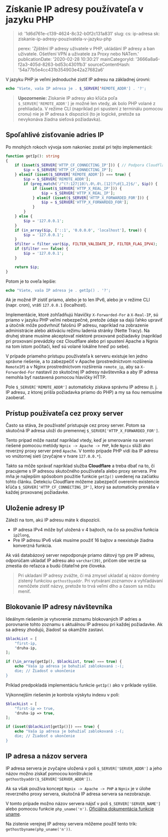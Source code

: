 Získanie IP adresy používateľa v jazyku PHP
===========================================

> id: '1d6d761e-c139-4624-8c32-b0f2c131a831'
> slug:
> 	cs: ip-adresa
> 	sk: ziskanie-ip-adresy-pouzivatela-v-jazyku-php
> 
> perex: 'Zjištění IP adresy uživatele v PHP, ukládání IP adresy a ban uživatele. Ošetření VPN a uživatele za Proxy nebo NATem.'
> publicationDate: '2020-02-28 10:30:21'
> mainCategoryId: '3666a8a6-f2a3-405d-8263-bd53c4301fb3'
> sourceContentHash: '54a77b5e4cc431b354903e42a27682a6'

V jazyku PHP je veľmi jednoduché zistiť IP adresu na základnej úrovni:

```php
echo "Viete, vaša IP adresa je . $_SERVER['REMOTE_ADDR'] . '?';
```

> **Upozornenie:** Získanie IP adresy ako kľúča poľa `$_SERVER['REMOTE_ADDR']` je možné len vtedy, ak bolo PHP volané z prehliadača. V režime CLI (napríklad pri spustení z terminálu pomocou cronu) nie je IP adresa k dispozícii (to je logické, pretože sa nevykonáva žiadna sieťová požiadavka).

Spoľahlivé zisťovanie adries IP
-----------------------------

Po mnohých rokoch vývoja som nakoniec zostal pri tejto implementácii:

```php
function getIp(): string
{
    if (isset($_SERVER['HTTP_CF_CONNECTING_IP'])) { // Podpora Cloudflare
        $ip = $_SERVER['HTTP_CF_CONNECTING_IP'];
    } elseif (isset($_SERVER['REMOTE_ADDR']) === true) {
        $ip = $_SERVER['REMOTE_ADDR'];
        if (preg_match('/^(?:127|10)\.0\.0\.[12]?\d{1,2}$/', $ip)) {
            if (isset($_SERVER['HTTP_X_REAL_IP'])) {
                $ip = $_SERVER['HTTP_X_REAL_IP'];
            } elseif (isset($_SERVER['HTTP_X_FORWARDED_FOR'])) {
                $ip = $_SERVER['HTTP_X_FORWARDED_FOR'];
            }
        }
    } else {
        $ip = '127.0.0.1';
    }
    if (in_array($ip, ['::1', '0.0.0.0', 'localhost'], true)) {
        $ip = '127.0.0.1';
    }
    $filter = filter_var($ip, FILTER_VALIDATE_IP, FILTER_FLAG_IPV4);
    if ($filter === false) {
        $ip = '127.0.0.1';
    }

    return $ip;
}
```

Potom je to oveľa lepšie:

```php
echo "Viete, vaša IP adresa je . getIp() . '?';
```

Ak je možné IP zistiť priamo, alebo je to len IPv6, alebo je v režime CLI (napr. cron), vráti `127.0.0.1` (localhost).

Implementácie, ktoré zohľadňujú hlavičky `X-Forwarded-For` a `X-Real-IP`, sú priamo v jazyku PHP veľmi nebezpečné, pretože údaje sa dajú ľahko upraviť a útočník môže podvrhnúť falošnú IP adresu, napríklad na zobrazenie administrácie alebo aktiváciu režimu ladenia stránky (Nette Tracy). Na druhej strane musíme akceptovať niektoré proxované požiadavky (napríklad pri proxovaní prevádzky cez Cloudflare alebo pri spustení Apache a Ngnix na tom istom počítači, keď sú volané lokálne hneď po sebe).

V prípade priameho prístupu používateľa k serveru existuje len jedno správne riešenie, a to zabezpečiť v Apache (prostredníctvom rozšírenia `RemoteIP`) a v Nginx prostredníctvom rozšírenia `remote_ip`, aby sa `X-Forwarded-For` nastavil zo skutočnej IP adresy návštevníka a aby IP adresa nemohla byť nastavená pomocou hlavičky HTTP.

Pole `$_SERVER['REMOTE_ADDR']` automaticky získava správnu IP adresu (t. j. IP adresu, z ktorej prišla požiadavka priamo do PHP) a my sa ňou nemusíme zaoberať.

Prístup používateľa cez proxy server
----------------------------

Často sa stáva, že používateľ pristupuje cez proxy server. Potom sa skutočná IP adresa uloží do premennej `$_SERVER['HTTP_X_FORWARDED_FOR']`.

Tento prípad môže nastať napríklad vtedy, keď je smerovanie na serveri riešené pomocou metódy `Ngnix -> Apache -> PHP`, kde `Ngnix` slúži ako reverzný proxy server pred `Apache`. V tomto prípade PHP vidí iba IP adresu vo vnútornej sieti (zvyčajne v tvare `127.0.0.*`).

Takto sa môže správať napríklad služba **Cloudflare** a treba dbať na to, či pracujeme s IP adresou skutočného používateľa alebo proxy servera. Pre mňa je najlepším spôsobom použitie funkcie `getIp()` uvedenej na začiatku tohto článku. Detekciu Cloudflare môžeme zabezpečiť overením existencie kľúča `$_SERVER['HTTP_CF_CONNECTING_IP']`, ktorý sa automaticky prenáša v každej proxovanej požiadavke.

Uloženie adresy IP
------------------

Záleží na tom, akú IP adresu máte k dispozícii.

- IP adresa IPv4 môže byť uložená v 4 bajtoch, na čo sa používa funkcia `ip2long`,
- Pre IP adresu IPv6 však musíme použiť 16 bajtov a neexistuje žiadna konverzná funkcia.

Ak váš databázový server nepodporuje priamo dátový typ pre IP adresu, odporúčam ukladať IP adresu ako `varchar(39)`, pričom obe verzie sa zmestia do reťazca a budú čitateľné pre človeka.

> Pri ukladaní IP adresy zvážte, či má zmysel ukladať aj názov domény zistený funkciou `gethostbyaddr`. Pri vytváraní zoznamov a vyhľadávaní nemôžete zistiť názvy, pretože to trvá veľmi dlho a časom sa môžu meniť.

Blokovanie IP adresy návštevníka
-----------------------------

Ideálnym riešením je vytvorenie zoznamu blokovaných IP adries a porovnanie tohto zoznamu s aktuálnou IP adresou pri každej požiadavke. Ak sa adresy zhodujú, žiadosť sa okamžite zastaví.

```php
$blackList = [
    "first-ip,
    "druha-ip,
];

if (\in_array(getIp(), $blackList, true) === true) {
    echo "Vaša ip adresa je bohužiaľ zablokovaná :-(;
    die; // Žiadosť o ukončenie
}
```

Príklad predpokladá implementáciu funkcie `getIp()` ako v príklade vyššie.

Výkonnejším riešením je kontrola výskytu indexu v poli:

```php
$blackList = [
    "first-ip => true,
    "druha-ip => true,
];

if (isset($blackList[getIp()]) === true) {
    echo "Vaša ip adresa je bohužiaľ zablokovaná :-(;
    die; // Žiadosť o ukončenie
}
```

IP adresa a názov servera
---------------------------------

IP adresa servera je zvyčajne uložená v poli `$_SERVER['SERVER_ADDR']` a jeho názov možno získať pomocou konštrukcie `gethostbyaddr($_SERVER['SERVER_ADDR'])`.

Ak sa však používa koncept `Ngnix -> Apache -> PHP` a `Ngnix` je v úlohe reverzného proxy servera, skutočná IP adresa servera sa nezobrazuje.

V tomto prípade možno názov servera nájsť v poli `$_SERVER['SERVER_NAME']` alebo pomocou funkcie `php_uname('n')`. [Oficiálna dokumentácia funkcie uname](https://www.php.net/manual/en/function.php-uname.php).

Na zistenie verejnej IP adresy servera môžeme použiť tento trik: `gethostbyname(php_uname('n'))`.
